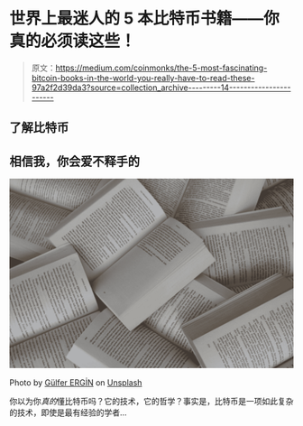 # 世界上最迷人的 5 本比特币书籍——你真的必须读这些！

> 原文：<https://medium.com/coinmonks/the-5-most-fascinating-bitcoin-books-in-the-world-you-really-have-to-read-these-97a2f2d39da3?source=collection_archive---------14----------------------->

## 了解比特币

## 相信我，你会爱不释手的

![](img/930e62a08241ffbbcac7bfbfdcac0972.png)

Photo by [Gülfer ERGİN](https://unsplash.com/@gulfergin_01?utm_source=medium&utm_medium=referral) on [Unsplash](https://unsplash.com?utm_source=medium&utm_medium=referral)

你以为你*真的*懂比特币吗？它的技术，它的哲学？事实是，比特币是一项如此复杂的技术，即使是最有经验的学者…